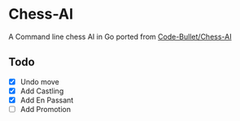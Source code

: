 # Chess-AI
A Command line chess AI in Go ported from [Code-Bullet/Chess-AI](https://github.com/Code-Bullet/Chess-AI)

## Todo
- [X] Undo move
- [X] Add Castling
- [x] Add En Passant
- [ ] Add Promotion
